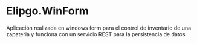 # Elipgo.WinForm
Aplicación realizada en windows form para el control de inventario de una zapateria y funciona con un servicio REST para la persistencia de datos
